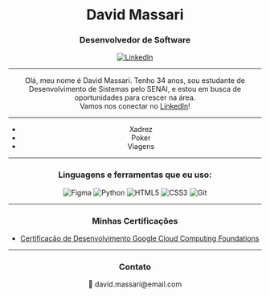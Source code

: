 <!-- Header -->
<h1 align="center">David Massari</h1>
<h3 align="center">Desenvolvedor de Software</h3>

<!-- Social icons -->
<p align="center">
  <a href="https://www.linkedin.com/in/davidmassari/" target="_blank">
    <img src="https://img.shields.io/badge/-LinkedIn-0077B5?style=flat-square&logo=Linkedin&logoColor=white" alt="LinkedIn">
  </a>
</p>

<hr>

<!-- Introduction -->
<p align="center">
  Olá, meu nome é David Massari. Tenho 34 anos, sou estudante de Desenvolvimento de Sistemas pelo SENAI, e estou em busca de oportunidades para crescer na área.  
  <br>Vamos nos conectar no <a href="https://www.linkedin.com/in/davidmassari/" target="_blank">LinkedIn</a>!
</p>

<hr>

<!-- Hobbies -->
<ul align="center">
  <li>Xadrez</li>
  <li>Poker</li>
  <li>Viagens</li>
</ul>

<hr>

<!-- Languages and tools -->
<h3 align="center">Linguagens e ferramentas que eu uso:</h3>
<p align="center">
  <img src="https://img.shields.io/badge/-Figma-F24E1E?logo=figma&logoColor=white&style=flat-square" alt="Figma">
  <img src="https://img.shields.io/badge/-Python-3776AB?logo=python&logoColor=white&style=flat-square" alt="Python">
  <img src="https://img.shields.io/badge/-HTML5-E34F26?logo=html5&logoColor=white&style=flat-square" alt="HTML5">
  <img src="https://img.shields.io/badge/-CSS3-1572B6?logo=css3&logoColor=white&style=flat-square" alt="CSS3">
  <img src="https://img.shields.io/badge/-Git-F05032?logo=git&logoColor=white&style=flat-square" alt="Git">
</p>

<hr>

<!-- Certificações -->
<h3 align="center">Minhas Certificações</h3>
<ul>
  <li><a href="URL_CERTIFICADO" target="_blank">Certificação de Desenvolvimento Google Cloud Computing Foundations</a></li>
</ul>

<hr>

<!-- Contato -->
<h3 align="center">Contato</h3>
<p align="center">
  📧 david.massari@email.com
</p>
